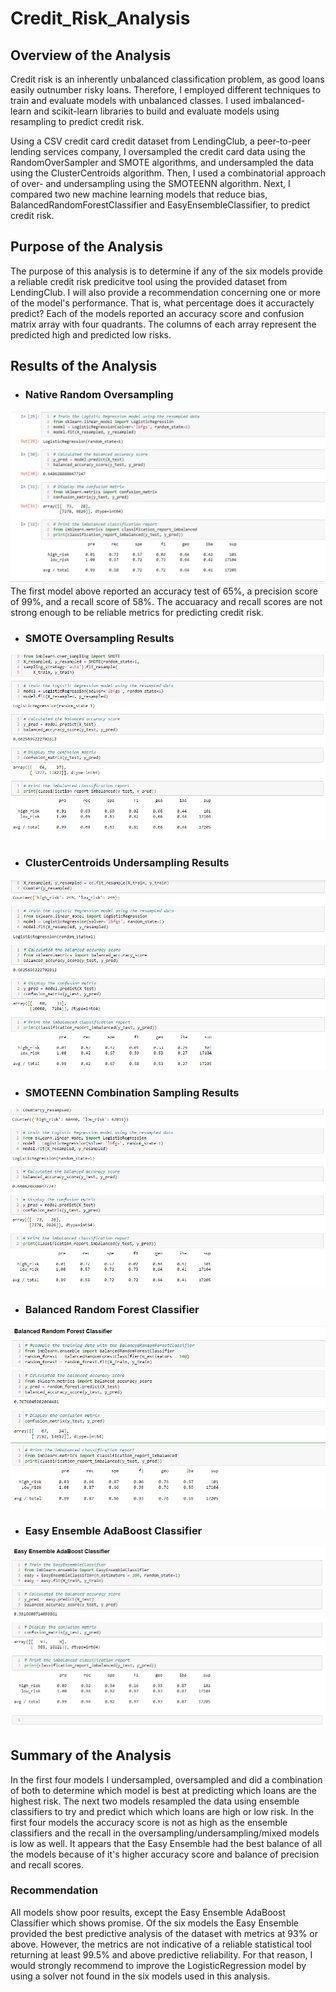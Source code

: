# Credit_Risk_Analysis
## Overview of the Analysis

Credit risk is an inherently unbalanced classification problem, as good loans easily outnumber risky loans. Therefore, I employed different techniques to train and evaluate models with unbalanced classes. I used imbalanced-learn and scikit-learn libraries to build and evaluate models using resampling to predict credit risk.

Using a CSV credit card credit dataset from LendingClub, a peer-to-peer lending services company, I oversampled the credit card data using the RandomOverSampler and SMOTE algorithms, and undersampled the data using the ClusterCentroids algorithm. Then, I used a combinatorial approach of over- and undersampling using the SMOTEENN algorithm. Next, I compared two new machine learning models that reduce bias, BalancedRandomForestClassifier and EasyEnsembleClassifier, to predict credit risk.

## Purpose of the Analysis
The purpose of this analysis is to determine if any of the six models provide a reliable credit risk predicitve tool using the provided dataset from LendingClub. I will also provide a recommendation concerning one or more of the model's performance. That is, what percentage does it accuractely predict? Each of the models reported an accuracy score and confusion matrix array with four quadrants. The columns of each array represent the predicted high and predicted low risks. 

## Results of the Analysis

- ### Native Random Oversampling


<img src="Resources/oversampling1.png">
The first model above reported an accuracy test of 65%, a precision score of 99%, and a recall score of 58%. The accuaracy and recall scores are not strong enough to be reliable metrics for predicting credit risk.


- ### SMOTE Oversampling Results
<img src="Resources/over_results2.png">

- ### ClusterCentroids Undersampling Results
<img src="Resources/under_results3.png">

- ### SMOTEENN Combination Sampling Results
<img src="Resources/combo_results4.png">

- ### Balanced Random Forest Classifier
<img src="Resources/forest_results5.png">

- ### Easy Ensemble AdaBoost Classifier
<img src="Resources/easy_results6.png">

## Summary of the Analysis
In the first four models I undersampled, oversampled and did a combination of both to determine which model is best at predicting which loans are the highest risk. The next two models resampled the data using ensemble classifiers to try and predict which which loans are high or low risk. In the first four models the accuracy score is not as high as the ensemble classifiers and the recall in the oversampling/undersampling/mixed models is low as well. It appears that the Easy Ensemble had the best balance of all the models because of it's higher accuracy score and balance of precision and recall scores.
### Recommendation
All models show poor results, except the Easy Ensemble AdaBoost Classifier which shows promise. Of the six models the Easy Ensemble provided the best predictive analysis of the dataset with metrics at 93% or above. However, the metrics are not indicative of a reliable statistical tool returning at least 99.5% and above predictive reliability. For that reason, I would strongly recommend to improve the LogisticRegression model by using a solver not found in the six models used in this analysis. 
